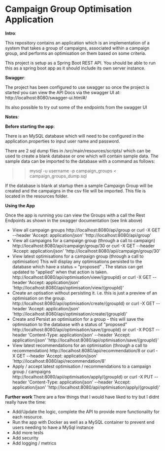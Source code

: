 Campaign Group Optimisation Application
========================================

**Intro**:

This repository contains an application which is an implementation of a system that takes a group of campaigns, associated within a campaign group,
and performs an optimisation on them based on some criteria.

This project is setup as a Spring Boot REST API. You should be able to run this as a spring boot app as it should include its own server instance.

**Swagger**:

The project has been configured to use swagger so once the project is started you can 
view the API Docs via the swagger UI at: http://localhost:8080/swagger-ui.html#/

Its also possible to try out some of the endpoints from the swagger UI

**Notes**:

**Before starting the app**:

There is an MySQL database which will need to be configured in the application.properties to input user name and password.

There are 2 sql dump files in /src/main/resources/scripts/ which can be used to create a blank database or one which will contain sample data.
The sample data can be imported to the database with a command as follows:
>> mysql -u username -p campaign_groups < campaign_groups_dump.sql

If the database is blank at startup then a sample Campaign Group will be created and the campaigns in the csv file will be imported. This file is located in the resources folder.

**Using the App**

Once the app is running you can view the Groups with a call the Rest Endpoints as shown in the swagger documentation (see link above)
- View all campaign groups
  http://localhost:8080/api/group   or   curl -X GET --header 'Accept: application/json' 'http://localhost:8080/api/group'
- View all campaigns for a campaign group (through a call to campaign)
  http://localhost:8080/api/campaign/group/30
  or curl -X GET --header 'Accept: application/json' 'http://localhost:8080/api/campaign/group/30'
- View latest optimisations for a campaign group (through a call to optimisation)
  This will display any optimisations persisted to the database which have a status = "proposed" . The status can get updated to "applied" when that action is taken.
  http://localhost:8080/api/optimisation/view/{groupId}
  or curl -X GET --header 'Accept: application/json' 'http://localhost:8080/api/optimisation/view/{groupId}'
- Create an optisation without persisting it. i.e. this is just a preview of an optimisation on the group.
  http://localhost:8080/api/optimisation/create/{groupId}
  or curl -X GET --header 'Accept: application/json' 'http://localhost:8080/api/optimisation/create/{groupId}'
- Create and Persist an optimisation for a group - this will save the optimisation to the database with a status of "proposed"
  http://localhost:8080/api/optimisation/save/{groupId}
  or curl -X POST --header 'Content-Type: application/json' --header 'Accept: application/json' 'http://localhost:8080/api/optimisation/save/{groupId}'
- View latest recommendations for an optimisation (through a call to recommendation)
  http://localhost:8080/api/recommendation/8
  or curl -X GET --header 'Accept: application/json' 'http://localhost:8080/api/recommendation/8'
- Apply / accept latest optimisation / recommendations to a campaign group / campaigns
  http://localhost:8080/api/optimisation/apply/{groupId}
  or curl -X PUT --header 'Content-Type: application/json' --header 'Accept: application/json' 'http://localhost:8080/api/optimisation/apply/{groupId}'

**Further work**
There are a few things that I would have liked to try but I didnt really have the time:
- Add/Update the logic, complete the API to provide more functionality for each resource.
- Run the app with Docker as well as a MySQL container to prevent end users needing to have a MySql instance
- Add more tests
- Add security
- Add logging / metrics
